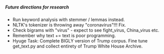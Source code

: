##### Future directions for research
- Run keyword analysis with stemmer / lemmas instead. 
- NLTK's tokenizer is throwing away "coronavirus"!!! Fix.
- Check bigrams with "virus" - expect to see fight_virus, China_virus etc.
- Remember why text += text is poor programming.
- Hyuge Task: Complete BIGLY version of Trump corpus. Fine tune get_text.py and collect entirety of Trump White House Archive.
